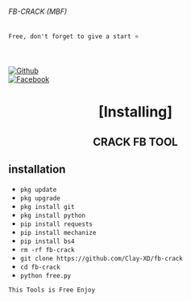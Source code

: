 
###### FB-CRACK (MBF)
```
Free, don't forget to give a start ⭐
```

<b></b> </br> <br>[![Github](https://img.shields.io/badge/Github-Clay-XD?style=flat-square&logo=github)](https://github.com/Clay-XD)<br> [![Facebook](https://img.shields.io/badge/Facebook-XyouriCode-blue?style=flat-square&logo=facebook)](https://www.facebook.com/unavailable.this.link)<br>



<h1 align="center"> [Installing]</h1>

<h2 align="center">  CRACK FB TOOL </h2>


## <b>installation</b>



- `pkg update`
- `pkg upgrade`
- `pkg install git`
- `pkg install python`
- `pip install requests`
- `pip install mechanize`
- `pip install bs4`
- `rm -rf fb-crack`
- `git clone https://github.com/Clay-XD/fb-crack`
- `cd fb-crack`
- `python free.py`
     

 ```This Tools is Free Enjoy ```</br>
